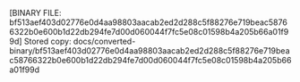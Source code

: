 [BINARY FILE: bf513aef403d02776e0d4aa98803aacab2ed2d288c5f88276e719beac58766322b0e600b1d22db294fe7d00d060044f7fc5e08c01598b4a205b66a01f99d]
Stored copy: docs/converted-binary/bf513aef403d02776e0d4aa98803aacab2ed2d288c5f88276e719beac58766322b0e600b1d22db294fe7d00d060044f7fc5e08c01598b4a205b66a01f99d
